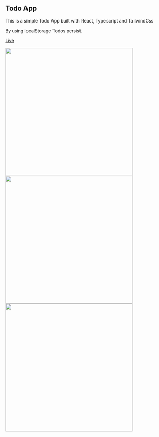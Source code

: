 ## Todo App
This is a simple Todo App built with React, Typescript and TailwindCss 

By using localStorage Todos persist.

 [Live](https://my-todo-app.pages.dev/)

<div>
<img style="display:inline" height=400 src="https://user-images.githubusercontent.com/116783/135503711-40a6845f-c0df-4645-aa92-f4e36be57f77.png" />
<img style="display:inline" height=400 src="https://user-images.githubusercontent.com/116783/135503701-a6e14cc9-0c14-40a5-9a82-3dbe7e72576a.png" />
<img style="display:inline" height=400 src="https://user-images.githubusercontent.com/116783/135504380-c6f6aa91-a3ed-400e-9adb-63c8c11cf3ee.png" />
</div>

